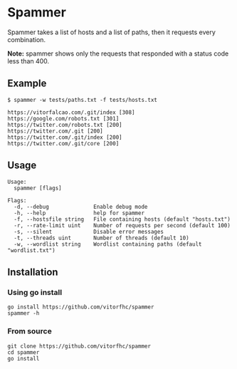 # Spammer

Spammer takes a list of hosts and a list of paths, then it requests every combination.

**Note:** spammer shows only the requests that responded with a status code less than 400.

## Example

```
$ spammer -w tests/paths.txt -f tests/hosts.txt   

https://vitorfalcao.com/.git/index [308]
https://google.com/robots.txt [301]
https://twitter.com/robots.txt [200]
https://twitter.com/.git [200]
https://twitter.com/.git/index [200]
https://twitter.com/.git/core [200]
```

## Usage

```
Usage:
  spammer [flags]

Flags:
  -d, --debug              Enable debug mode
  -h, --help               help for spammer
  -f, --hostsfile string   File containing hosts (default "hosts.txt")
  -r, --rate-limit uint    Number of requests per second (default 100)
  -s, --silent             Disable error messages
  -t, --threads uint       Number of threads (default 10)
  -w, --wordlist string    Wordlist containing paths (default "wordlist.txt")
```

## Installation

### Using go install

```
go install https://github.com/vitorfhc/spammer
spammer -h
```

### From source

```
git clone https://github.com/vitorfhc/spammer
cd spammer
go install
```
